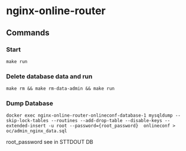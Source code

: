 # nginx-online-router

## Commands
### Start
```
make run
```
### Delete database data and run
```
make rm && make rm-data-admin && make run
```
### Dump Database
```
docker exec nginx-online-router-onlineconf-database-1 mysqldump --skip-lock-tables --routines --add-drop-table --disable-keys --extended-insert -u root --password={root_password}  onlineconf > oc/admin_nginx_data.sql
```
root_password see in STTDOUT DB